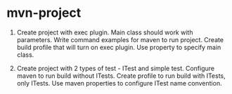 # mvn-project

1. Create project with exec plugin. Main class should work with parameters. 
Write command examples for maven to run project. 
Create build profile that will turn on exec plugin. 
Use property to specify main class.


2. Create project with 2 types of test - ITest and simple test. 
Configure maven to run build without ITests. 
Create profile to run build with ITests, only ITests. 
Use maven properties to configure ITest name convention.
